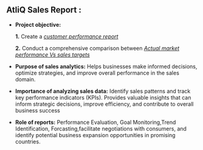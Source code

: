 ## AtliQ Sales Report :


- **Project objective:** 

    **1.** Create a _[customer performance report](https://github.com/KirandeepMarala/Excel-Sales_Analysis/blob/main/Customer%20Performance%20Report.pdf)_ 

    **2.** Conduct a comprehensive comparison between _[ Actual market performance Vs sales targets](https://github.com/KirandeepMarala/Excel-Sales_Analysis/blob/main/Customer%20Performance%20Report.pdf)_

- **Purpose of sales analytics:** Helps businesses make informed decisions, optimize strategies, and improve overall performance in the sales domain.

- **Importance of analyzing sales data:** Identify sales patterns and track key performance indicators (KPIs). Provides valuable insights that can inform strategic decisions, improve efficiency, and contribute to overall business success

- **Role of reports:** Performance Evaluation, Goal Monitoring,Trend Identification, Forcasting,facilitate negotiations with consumers, and identify potential business expansion opportunities in promising countries.
